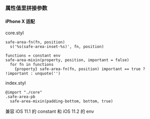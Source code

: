 ### 属性值里拼接参数

#### iPhone X 适配

core.styl
```
safe-area-fn(fn, position)
  s('%s(safe-area-inset-%s)', fn, position)

functions = constant env
safe-area-mixin(property, position, important = false)
  for fn in functions
    {property} safe-area-fn(fn, position) important == true ? !important : unquote('')
```

index.styl
```
@import "./core"
.safe-area-pb
  safe-area-mixin(padding-bottom, bottom, true)
```

兼容 iOS 11.1 的 constant 和 iOS 11.2 的 env
